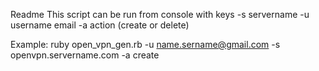 Readme
This script can be run from console with keys 
-s servername
-u username email
-a action (create or delete)

Example:
ruby open_vpn_gen.rb -u name.sername@gmail.com -s openvpn.servername.com -a create